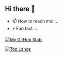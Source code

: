 ## Hi there 👋

- 📫 How to reach me: ...
- ⚡ Fun fact: ...

[![My GitHub Stats](https://github-readme-stats-ten-orcin-25.vercel.app/api?username=just-sudo-it&count_private=true&show_icons=true&theme=tokyonight)](https://github.com/just-sudo-it)

[![Top Langs](https://github-readme-stats-ten-orcin-25.vercel.app/api/top-langs/?username=just-sudo-it&hide=HTML,CSS&layout=compact&count_private=true)](https://github.com/just-sudo-it)
